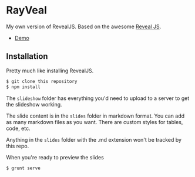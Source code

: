 # RayVeal
My own version of RevealJS. Based on the awesome [Reveal JS](https://github.com/hakimel/reveal.js).

- [Demo](http://raybo.org/rayveal/slideshow)

## Installation
Pretty much like installing RevealJS.

```sh
$ git clone this repository
$ npm install
```

The `slideshow` folder has everything you'd need to upload to a server to get the slideshow working.

The slide content is in the `slides` folder in markdown format. You can add as many markdown files as you want. There are custom styles for tables, code, etc.

Anything in the `slides` folder with the .md extension won't be tracked by this repo.


When you're ready to preview the slides

```sh
$ grunt serve
```
